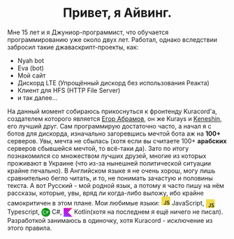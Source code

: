<h1 align="center">Привет, я Айвинг.</h1>
Мне 15 лет и я Джуниор-программист, что обучается программированию уже около двух лет.
Работал, однако вследствии забросил такие джаваскрипт-проекты, как:

- Nyah bot
- Eva (bot)
- Мой сайт
- Дискорд LTE (Упрощённый дискорд без использования Реакта)
- Клиент для HFS (HTTP File Server)
- и так далее... 

На данный момент собираюсь прикоснуться к фронтенду Kuracord'a, создателем которого является [Егор Абрамов](https://github.com/kuraysdev), он же Kurays и [Keneshin](https://github.com/keneshindev), его лучший друг.
Сам программирую достаточно часто, а начал я с ботов для дискорда, изначально загоревшись мечтой бота аж на **100+** серверов. Увы, мечта не сбылась (хотя если вы считаете 100+ **арабских** серверов сбывшейся мечтой, то всё-таки да).
Зато по итогу познакомился со множеством лучших друзей, многие из которых проживают в Украине (что из-за нынешней политической ситуации крайне печально).
В Английском языке я не очень хорош, могу лишь сравнительно бегло читать, и то, не понимать зачастую и половины текста.
А вот Русский - мой родной язык, а потому я часто пишу на нём рассказы, которые, увы, вряд ли когда-либо выложу, ибо крайне самокритичен в этом плане.
Мои любимые языки: <img src="https://raw.githubusercontent.com/github/explore/80688e429a7d4ef2fca1e82350fe8e3517d3494d/topics/javascript/javascript.png" width="20" /> JavaScript, <img src="https://raw.githubusercontent.com/github/explore/80688e429a7d4ef2fca1e82350fe8e3517d3494d/topics/javascript/javascript.png" width="20" align="center" /> Typescript, <img src="https://raw.githubusercontent.com/github/explore/80688e429a7d4ef2fca1e82350fe8e3517d3494d/topics/csharp/csharp.png" width="20" align="center" /> C#,  <img src="https://raw.githubusercontent.com/github/explore/4479d2a2c854198cb00160f8593519c14dc3b905/topics/kotlin/kotlin.png" width="20" align="center" /> Kotlin(хотя на последнем я ещё ничего не писал).
Разработкой занимаюсь в одиночку, хотя Kuracord - исключение из этого правила.
